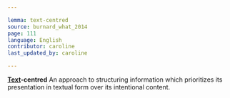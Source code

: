 ```yaml
---

lemma: text-centred
source: burnard_what_2014
page: 111
language: English
contributor: caroline
last_updated_by: caroline

---
```


**[Text](text.html)-centred**
An approach to structuring information which prioritizes its presentation in textual form over its intentional content.
